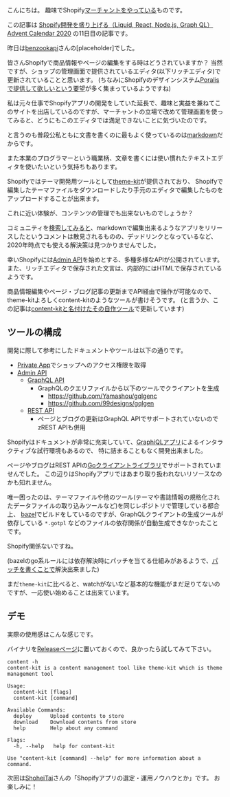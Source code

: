 こんにちは。
趣味でShopify[マーチャントをやっている](https://k9bookshelf.com/)ものです。

この記事は [Shopify開発を盛り上げる（Liquid, React, Node.js, Graph QL） Advent Calendar 2020](https://qiita.com/advent-calendar/2020/shopify-liquid) の11日目の記事です。

昨日は[benzookapi](https://qiita.com/benzookapi)さんの[placeholder]でした。

皆さんShopifyで商品情報やページの編集をする時はどうされていますか？
当然ですが、ショップの管理画面で提供されているエディタ(以下リッチエディタ)で更新されていることと思います。
(ちなみにShopifyのデザインシステム[Poralisで提供して欲しいという要望](https://github.com/Shopify/polaris-react/issues/303#issuecomment-415554317)が多く集まっているようですね)

私は元々仕事でShopifyアプリの開発をしていた延長で、趣味と実益を兼ねてこのサイトを出店しているのですが、マーチャントの立場で改めて管理画面を使ってみると、どうにもこのエディタでは満足できないことに気づいたのです。

と言うのも普段公私ともに文書を書くのに最もよく使っているのは[markdown](https://www.markdownguide.org/)だからです。

また本業のプログラマーという職業柄、文章を書くには使い慣れたテキストエディタを使いたいという気持ちもあります。

Shopifyではテーマ開発用ツールとして[theme-kit](https://github.com/Shopify/themekit)が提供されており、
Shopifyで編集したテーマファイルをダウンロードしたり手元のエディタで編集したものをアップロードすることが出来ます。

これに近い体験が、コンテンツの管理でも出来ないものでしょうか？

コミュニティを[検索してみると](https://community.shopify.com/c/forums/searchpage/tab/message?advanced=false&allow_punctuation=false&filter=location&location=category:en&q=markdown)、markdownで編集出来るようなアプリをリリースしたというコメントは散見されるものの、デッドリンクとなっているなど、2020年時点でも使える解決策は見つかりませんでした。

幸いShopifyには[Admin API](https://shopify.dev/docs/admin-api)を始めとする、多種多様なAPIが公開されています。
また、リッチエディタで保存された文言は、内部的にはHTMLで保存されているようです。

商品情報編集やページ・ブログ記事の更新までAPI経由で操作が可能なので、theme-kitよろしくcontent-kitのようなツールが書けそうです。
(と言うか、この記事は[content-kitと名付けたその自作ツール](https://github.com/kogai/k9bookshelf/blob/main/content/README.md)で更新しています)

## ツールの構成

開発に際して参考にしたドキュメントやツールは以下の通りです。

- [Private App](https://help.shopify.com/en/manual/apps/app-types#private-apps)でショップへのアクセス権限を取得
- [Admin API](https://shopify.dev/docs/admin-api)
    - [GraphQL API](https://shopify.dev/docs/admin-api/graphql/reference/common-objects/queryroot/index)
        - GraphQLのクエリファイルから以下のツールでクライアントを生成
            - https://github.com/Yamashou/gqlgenc
            - https://github.com/99designs/gqlgen
    - [REST API](https://shopify.dev/docs/admin-api/rest/reference)
        - ページとブログの更新はGraphQL APIでサポートされていないのでzREST APIも併用

Shopifyはドキュメントが非常に充実していて、[GraphiQLアプリ](https://shopify.dev/tools/graphiql-admin-api)によるインタラクティブな試行環境もあるので、
特に詰まることもなく開発出来ました。

ページやブログはREST APIの[Goクライアントライブラリ](https://github.com/bold-commerce/go-shopify)でサポートされていませんでした。
この辺りはShopifyアプリではあまり取り扱われないリソースなのかも知れません。

唯一困ったのは、テーマファイルや他のツール(テーマや書誌情報の規格化されたデータファイルの取り込みツールなど)を同じレポジトリで管理している都合上、
[bazel](https://bazel.build/)でビルドをしているのですが、GraphQLクライアントの生成ツールが依存している `*.gotpl` などのファイルの依存関係が自動生成できなかったことです。

Shopify関係ないですね。

(bazelのgo系ルールには依存解決時にパッチを当てる仕組みがあるようで、[パッチを書くことで](https://github.com/kogai/k9bookshelf/blob/b7bb804c0ad45b5eed5215d1b62a9c434c4cc6aa/content/com_github_yamashou_gqlgenc.patch#L1-L25)解決出来ました)

まだ`theme-kit`に比べると、watchがないなど基本的な機能がまだ足りてないのですが、一応使い始めることは出来ています。

## デモ

実際の使用感はこんな感じです。

[](gif)

バイナリを[Releaseページ]()に置いておくので、良かったら試してみて下さい。

```
content -h
content-kit is a content management tool like theme-kit which is theme management tool

Usage:
  content-kit [flags]
  content-kit [command]

Available Commands:
  deploy      Upload contents to store
  download    Download contents from store
  help        Help about any command

Flags:
  -h, --help   help for content-kit

Use "content-kit [command] --help" for more information about a command.
```

次回は[ShoheiTai](https://qiita.com/ShoheiTai)さんの「Shopifyアプリの選定・運用ノウハウとか」です。
お楽しみに！
